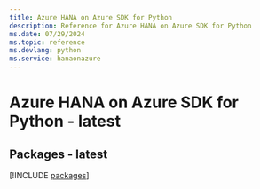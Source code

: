 ```yaml
---
title: Azure HANA on Azure SDK for Python
description: Reference for Azure HANA on Azure SDK for Python
ms.date: 07/29/2024
ms.topic: reference
ms.devlang: python
ms.service: hanaonazure
---
```

# Azure HANA on Azure SDK for Python - latest
## Packages - latest
[!INCLUDE [packages](hana-on-azure-index.md)]